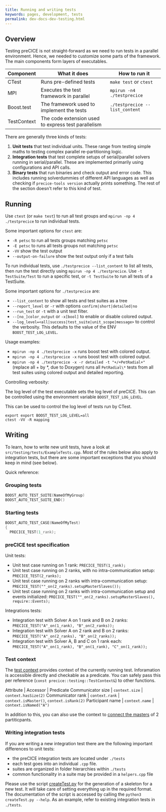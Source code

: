 ```yaml
---
title: Running and writing tests
keywords: pages, development, tests
permalink: dev-docs-dev-testing.html
---
```


## Overview

Testing preCICE is not straight-forward as we need to run tests in a parallel environment.
Hence, we needed to customize some parts of the framework.
The main components form layers of executables.

Component | What it does | How to run it
--- | --- | ---
CTest | Runs pre-defined tests | `make test` or `ctest`
MPI | Executes the test framework in parallel | `mpirun -n4 ./testprecice`
Boost.test | The framework used to implement the tests | `./testprecice --list_content`
TestContext | The code extension used to express test parallelism |

There are generally three kinds of tests:

1. **Unit tests** that test individual units. These range from testing simple maths to testing complex parallel re-partitioning logic.
2. **Integration tests** that test complete setups of serial/parallel solvers running in serial/parallel. These are implemented primarily using configurations and API calls.
3. **Binary tests** that run binaries and check output and error code. This includes running solverdummies of different API languages as well as checking if `precice-tools version` actually prints something. The rest of the section doesn't refer to this kind of test.

## Running

Use `ctest` (or `make test`) to run all test groups and `mpirun -np 4 ./testprecice` to run individual tests.

Some important options for `ctest` are:

- `-R petsc` to run all tests groups matching `petsc`
- `-E petsc` to runs all tests groups not matching `petsc`
- `-VV` show the test output
- `--output-on-failure` show the test output only if a test fails

To run individual tests, use `./testprecice --list_content` to list all tests, then run the test directly using `mpirun -np 4 ./testprecice`.
Use `-t TestSuite/Test` to run a specific test, or `-t TestSuite` to run all tests of a TestSuite.

Some important options for `./testprecice` are:

- `--list_content` to show all tests and test suites as a tree
- `--report_level` or `-r` with options `confirm|short|detailed|no`
- `--run_test` or `-t` with a unit test filter.
- `--[no_]color_output` or `-x[bool]` to enable or disable colored output.
- `--log_level=<all|success|test_suite|unit_scope|message>` to control the verbosity. This defaults to the value of the ENV `BOOST_TEST_LOG_LEVEL`.

Usage examples:

- `mpirun -np 4 ./testprecice -x` runs boost test with colored output.
- `mpirun -np 4 ./testprecice -x` runs boost test with colored output.
- `mpirun -np 4 ./testprecice -x -r detailed -t "+/+PetRadial+"` (replace all + by *, due to Doxygen) runs all `PetRadial\*` tests from all test suites using colored output and detailed reporting.

Controlling verbosity:

The log level of the test executable sets the log level of preCICE.
This can be controlled using the environment variable `BOOST_TEST_LOG_LEVEL`.

This can be used to control the log level of tests run by CTest.

```console
export export BOOST_TEST_LOG_LEVEL=all
ctest -VV -R mapping
```

## Writing

To learn, how to write new unit tests, have a look at `src/testing/tests/ExampleTests.cpp`. Most of the rules below also apply to integration tests, but there are some important exceptions that you should keep in mind (see below).

Quick reference:

### Grouping tests

```cpp
BOOST_AUTO_TEST_SUITE(NameOfMyGroup)
BOOST_AUTO_TEST_SUITE_END()
```

### Starting tests

```cpp
BOOST_AUTO_TEST_CASE(NameOfMyTest)
{
  PRECICE_TEST(1_rank);
```

### preCICE test specification

Unit tests:

- Unit test case running on 1 rank: `PRECICE_TEST(1_rank);`
- Unit test case running on 2 ranks, with no intra-communication setup: `PRECICE_TEST(2_ranks);`
- Unit test case running on 2 ranks with intra-communication setup: `PRECICE_TEST(""_on(2_ranks).setupMasterSlaves());`
- Unit test case running on 2 ranks with intra-communication setup and events initialized: `PRECICE_TEST(""_on(2_ranks).setupMasterSlaves(), require::Events);`

Integrations tests:

- Integration test with Solver A on 1 rank and B on 2 ranks: `PRECICE_TEST("A"_on(1_rank), "B"_on(2_ranks));`
- Integration test with Solver A on 2 rank and B on 2 ranks: `PRECICE_TEST("A"_on(2_ranks), "B"_on(2_ranks));`
- Integration test with Solver A, B and C on 1 rank each: `PRECICE_TEST("A"_on(1_rank), "B"_on(1_rank), "C"_on(1_rank));`

### Test context

The [test context](https://precice.org/doxygen/develop/classprecice_1_1testing_1_1TestContext.html) provides context of the currently running test.
Inforamation is accessible directly and checkable as a predicate.
You can safely pass this per reference (`const precice::testing::TestContext&`) to other functions.

Attribute | Accessor | Predicate
Communicator size | `context.size` | `context.hasSize(2)`
Communicator rank | `context.rank` | `context.isMaster()`, `context.isRank(2)`
Participant name | `context.name` | `context.isNamed("A")`

In addition to this, you can also use the context to [connect the masters](https://precice.org/doxygen/develop/classprecice_1_1testing_1_1TestContext.html#a85f8b4146ceb4de0afdedee97c865c0f) of 2 partiticpants.

### Writing integration tests

If you are writing a new integration test there are the following important differences to unit tests:

- the preCICE integration tests are located under `./tests`
- each test goes into an individual `.cpp` file.
- suites are organized in folder hierarchies within `./tests`
- common functionality in a suite may be provided in a `helpers.cpp` file

Please use the script [createTest.py](https://github.com/precice/precice/blob/develop/tools/building/createTest.py) for the generation of a skeleton for a new test. It will take care of setting everything up in the required format. The documentation of the script is accessed by calling the `python3 createTest.py --help`.
As an example, refer to existing integration tests in `./tests`.

